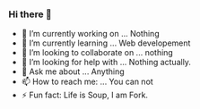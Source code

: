 ### Hi there 👋


- 🔭 I’m currently working on ... Nothing
- 🌱 I’m currently learning ... Web developement
- 👯 I’m looking to collaborate on ... nothing
- 🤔 I’m looking for help with ... Nothing actually.
- 💬 Ask me about ... Anything
- 📫 How to reach me: ... You can not
- ⚡ Fun fact: Life is Soup, I am Fork.
